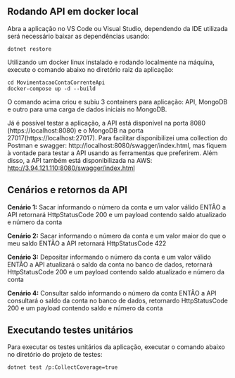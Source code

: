 ## Rodando API em docker local
Abra a aplicação no VS Code ou Visual Studio, dependendo da IDE utilizada será necessário baixar as dependências usando:
```console
dotnet restore
```

Utilizando um docker linux instalado e rodando localmente na máquina, execute o comando abaixo no diretório raiz da aplicação:
```console
cd MovimentacaoContaCorrenteApi
docker-compose up -d --build
```

O comando acima criou e subiu 3 containers para aplicação: API, MongoDB e outro para uma carga de dados iniciais no MongoDB.

Já é possível testar a aplicação, a API está disponível na porta 8080 (https://localhost:8080) e o MongoDB na porta 27017(https://localhost:27017).
Para facilitar disponibilizei uma collection do Postman e swagger: http://localhost:8080/swagger/index.html, mas fiquem à vontade para testar a API usando as ferramentas que preferirem.
Além disso, a API também está disponibilizada na AWS: http://3.94.121.110:8080/swagger/index.html


## Cenários e retornos da API

**Cenário 1:**
Sacar informando o número da conta e um valor válido
ENTÃO a API retornará HttpStatusCode 200 e um payload contendo saldo atualizado e número da conta

**Cenário 2:**
Sacar informando o número da conta e um valor maior do que o meu saldo
ENTÃO a API retornará HttpStatusCode 422

**Cenário 3:**
Depositar informando o número da conta e um valor válido
ENTÃO a API atualizará o saldo da conta no banco de dados, retornará HttpStatusCode 200 e um payload contendo saldo atualizado e número da conta

**Cenário 4:**
Consultar saldo informando o número da conta
ENTÃO a API consultará o saldo da conta no banco de dados, retornardo HttpStatusCode 200 e um payload contendo saldo e número da conta


## Executando testes unitários

Para executar os testes unitários da aplicação, executar o comando abaixo no diretório do projeto de testes:
```
dotnet test /p:CollectCoverage=true
```